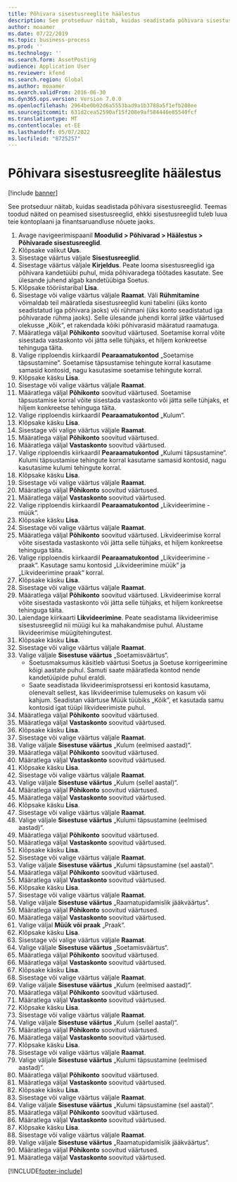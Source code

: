 ```yaml
---
title: Põhivara sisestusreeglite häälestus
description: See protseduur näitab, kuidas seadistada põhivara sisestusreeglid.
author: moaamer
ms.date: 07/22/2019
ms.topic: business-process
ms.prod: ''
ms.technology: ''
ms.search.form: AssetPosting
audience: Application User
ms.reviewer: kfend
ms.search.region: Global
ms.author: moaamer
ms.search.validFrom: 2016-06-30
ms.dyn365.ops.version: Version 7.0.0
ms.openlocfilehash: 2964be0b02d6a5553bad9a1b3788a5f1efb208ee
ms.sourcegitcommit: 631d2cea52590af15f208e9af584446e85540fcf
ms.translationtype: MT
ms.contentlocale: et-EE
ms.lasthandoff: 05/07/2022
ms.locfileid: "8725257"
---
```

# <a name="set-up-fixed-asset-posting-profiles"></a>Põhivara sisestusreeglite häälestus

[!include [banner](../../includes/banner.md)]

See protseduur näitab, kuidas seadistada põhivara sisestusreeglid. Teemas toodud näited on peamised sisestusreeglid, ehkki sisestusreeglid tuleb luua teie kontoplaani ja finantsaruandluse nõuete jaoks.

1. Avage navigeerimispaanil **Moodulid > Põhivarad > Häälestus > Põhivarade sisestusreeglid**.
2. Klõpsake valikut **Uus**.
3. Sisestage väärtus väljale **Sisestusreeglid**.
4. Sisestage väärtus väljale **Kirjeldus**. Peate looma sisestusreeglid iga põhivara kandetüübi puhul, mida põhivaradega töötades kasutate. See ülesande juhend algab kandetüübiga Soetus.  
5. Klõpsake tööriistaribal **Lisa**.
6. Sisestage või valige väärtus väljale **Raamat**. Väli **Rühmitamine** võimaldab teil määratleda sisestusreeglid kuni tabelini (üks konto seadistatud iga põhivara jaoks) või rühmani (üks konto seadistatud iga põhivarade rühma jaoks). Selle ülesande juhendi korral jätke väärtused olekusse „Kõik“, et rakendada kõiki põhivarasid määratud raamatuga.  
7. Määratlega väljal **Põhikonto** soovitud väärtused. Soetamise korral võite sisestada vastaskonto või jätta selle tühjaks, et hiljem konkreetse tehinguga täita.    
8. Valige ripploendis kiirkaardil **Pearaamatukontod** „Soetamise täpsustamine“. Soetamise täpsustamise tehingute korral kasutame samasid kontosid, nagu kasutasime soetamise tehingute korral.  
9. Klõpsake käsku **Lisa**.
10. Sisestage või valige väärtus väljale **Raamat**.
11. Määratlega väljal **Põhikonto** soovitud väärtused. Soetamise täpsustamise korral võite sisestada vastaskonto või jätta selle tühjaks, et hiljem konkreetse tehinguga täita.    
12. Valige ripploendis kiirkaardil **Pearaamatukontod** „Kulum“.
13. Klõpsake käsku **Lisa**.
14. Sisestage või valige väärtus väljale **Raamat**.
15. Määratlega väljal **Põhikonto** soovitud väärtused.
16. Määratlega väljal **Vastaskonto** soovitud väärtused.
17. Valige ripploendis kiirkaardil **Pearaamatukontod** „Kulumi täpsustamine“. Kulumi täpsustamise tehingute korral kasutame samasid kontosid, nagu kasutasime kulumi tehingute korral.  
18. Klõpsake käsku **Lisa**.
19. Sisestage või valige väärtus väljale **Raamat**.
20. Määratlega väljal **Põhikonto** soovitud väärtused.
21. Määratlega väljal **Vastaskonto** soovitud väärtused.
22. Valige ripploendis kiirkaardil **Pearaamatukontod** „Likvideerimine - müük“.
23. Klõpsake käsku **Lisa**.
24. Sisestage või valige väärtus väljale **Raamat**.
25. Määratlega väljal **Põhikonto** soovitud väärtused. Likvideerimise korral võite sisestada vastaskonto või jätta selle tühjaks, et hiljem konkreetse tehinguga täita.  
26. Valige ripploendis kiirkaardil **Pearaamatukontod** „Likvideerimine - praak“. Kasutage samu kontosid „Likvideerimine müük“ ja „Likvideerimine praak“ korral.  
27. Klõpsake käsku **Lisa**.
28. Sisestage või valige väärtus väljale **Raamat**.
29. Määratlega väljal **Põhikonto** soovitud väärtused. Likvideerimise korral võite sisestada vastaskonto või jätta selle tühjaks, et hiljem konkreetse tehinguga täita.  
30. Laiendage kiirkaarti **Likvideerimine**. Peate seadistama likvideerimise sisestusreeglid nii müügi kui ka mahakandmise puhul.  Alustame likvideerimise müügitehingutest.  
31. Klõpsake käsku **Lisa**.
32. Sisestage või valige väärtus väljale **Raamat**.
33. Valige väljale **Sisestuse väärtus** „Soetamisväärtus“.
    * Soetusmaksumus käsitleb väärtusi Soetus ja Soetuse korrigeerimine kõigi aastate puhul. Samuti saate määratleda kontod nende kandetüüpide puhul eraldi.  
    * Saate seadistada likvideerimisprotsessi eri kontosid kasutama, olenevalt sellest, kas likvideerimise tulemuseks on kasum või kahjum. Seadistan väärtuse Müük tüübiks „Kõik”, et kasutada samu kontosid igat tüüpi likvideerimiste puhul.  
34. Määratlega väljal **Põhikonto** soovitud väärtused.
35. Määratlega väljal **Vastaskonto** soovitud väärtused.
36. Klõpsake käsku **Lisa**.
37. Sisestage või valige väärtus väljale **Raamat**.
38. Valige väljale **Sisestuse väärtus** „Kulum (eelmised aastad)“.  
38. Määratlega väljal **Põhikonto** soovitud väärtused.
39. Määratlega väljal **Vastaskonto** soovitud väärtused.
40. Klõpsake käsku **Lisa**.
41. Sisestage või valige väärtus väljale **Raamat**.
42. Valige väljale **Sisestuse väärtus** „Kulum (sellel aastal)“.
43. Määratlega väljal **Põhikonto** soovitud väärtused.
44. Määratlega väljal **Vastaskonto** soovitud väärtused.
45. Klõpsake käsku **Lisa**.
46. Sisestage või valige väärtus väljale **Raamat**.
47. Valige väljale **Sisestuse väärtus** „Kulumi täpsustamine (eelmised aastad)“.
48. Määratlega väljal **Põhikonto** soovitud väärtused.
49. Määratlega väljal **Vastaskonto** soovitud väärtused.
50. Klõpsake käsku **Lisa**.
51. Sisestage või valige väärtus väljale **Raamat**.
52. Valige väljale **Sisestuse väärtus** „Kulumi täpsustamine (sel aastal)“.
53. Määratlega väljal **Põhikonto** soovitud väärtused.
54. Määratlega väljal **Vastaskonto** soovitud väärtused.
55. Klõpsake käsku **Lisa**.
56. Sisestage või valige väärtus väljale **Raamat**.
57. Valige väljale **Sisestuse väärtus** „Raamatupidamislik jääkväärtus“.
58. Määratlega väljal **Põhikonto** soovitud väärtused.
59. Määratlega väljal **Vastaskonto** soovitud väärtused.
60. Valige väljal **Müük või praak** „Praak“.
61. Klõpsake käsku **Lisa**.
62. Sisestage või valige väärtus väljale **Raamat**.
63. Valige väljale **Sisestuse väärtus** „Soetamisväärtus“.
64. Määratlega väljal **Põhikonto** soovitud väärtused.
65. Määratlega väljal **Vastaskonto** soovitud väärtused.
66. Klõpsake käsku **Lisa**.
67. Sisestage või valige väärtus väljale **Raamat**.
67. Valige väljale **Sisestuse väärtus** „Kulum (eelmised aastad)“.  
68. Määratlega väljal **Põhikonto** soovitud väärtused.
69. Määratlega väljal **Vastaskonto** soovitud väärtused.
70. Klõpsake käsku **Lisa**.
71. Sisestage või valige väärtus väljale **Raamat**.
72. Valige väljale **Sisestuse väärtus** „Kulum (sellel aastal)“.
73. Määratlega väljal **Põhikonto** soovitud väärtused.
74. Määratlega väljal **Vastaskonto** soovitud väärtused.
75. Klõpsake käsku **Lisa**.
76. Sisestage või valige väärtus väljale **Raamat**.
77. Valige väljale **Sisestuse väärtus** „Kulumi täpsustamine (eelmised aastad)“.
78. Määratlega väljal **Põhikonto** soovitud väärtused.
79. Määratlega väljal **Vastaskonto** soovitud väärtused.
80. Klõpsake käsku **Lisa**.
81. Sisestage või valige väärtus väljale **Raamat**.
82. Valige väljale **Sisestuse väärtus** „Kulumi täpsustamine (sel aastal)“.
83. Määratlega väljal **Põhikonto** soovitud väärtused.
84. Määratlega väljal **Vastaskonto** soovitud väärtused.
85. Klõpsake käsku **Lisa**.
86. Sisestage või valige väärtus väljale **Raamat**.
87. Valige väljale **Sisestuse väärtus** „Raamatupidamislik jääkväärtus“.
88. Määratlega väljal **Põhikonto** soovitud väärtused.
89. Määratlega väljal **Vastaskonto** soovitud väärtused.



[!INCLUDE[footer-include](../../../includes/footer-banner.md)]
